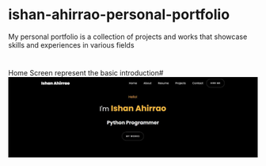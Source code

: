 # ishan-ahirrao-personal-portfolio
My personal portfolio is a collection of projects and works that showcase skills and experiences in various fields
#
Home Screen represent the basic introduction#
![Screenshot 1](images/Home.jpg)

